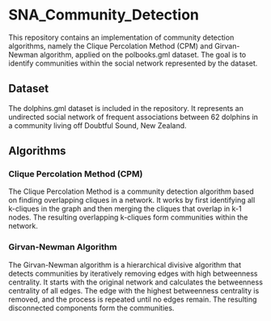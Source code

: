 # SNA_Community_Detection

This repository contains an implementation of community detection algorithms, namely the Clique Percolation Method (CPM) and Girvan-Newman algorithm, applied on the polbooks.gml dataset. The goal is to identify communities within the social network represented by the dataset.

## Dataset

The dolphins.gml dataset is included in the repository. It represents an undirected social network of frequent associations between 62 dolphins in a community living off Doubtful Sound, New Zealand.

## Algorithms

### Clique Percolation Method (CPM)

The Clique Percolation Method is a community detection algorithm based on finding overlapping cliques in a network. It works by first identifying all k-cliques in the graph and then merging the cliques that overlap in k-1 nodes. The resulting overlapping k-cliques form communities within the network.

### Girvan-Newman Algorithm

The Girvan-Newman algorithm is a hierarchical divisive algorithm that detects communities by iteratively removing edges with high betweenness centrality. It starts with the original network and calculates the betweenness centrality of all edges. The edge with the highest betweenness centrality is removed, and the process is repeated until no edges remain. The resulting disconnected components form the communities.
